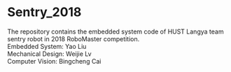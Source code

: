 # Sentry_2018
The repository contains the embedded system code of HUST Langya team sentry robot in 2018 RoboMaster competition.  
Embedded System: Yao Liu  
Mechanical Design: Weijie Lv  
Computer Vision: Bingcheng Cai  
